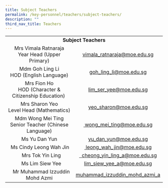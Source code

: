 ```yaml
---
title: Subject Teachers
permalink: /key-personnel/teachers/subject-teachers/
description: ""
third_nav_title: Teachers
---
```

<table>
<tbody>
<tr>
<td style="text-align: center;" colspan="2"><strong>Subject Teachers</strong></td>
</tr>
<tr>
<td style="text-align: center;">Mrs Vimala Ratnaraja<br />Year Head (Upper Primary)</td>
<td style="text-align: center;"><a href="mailto:vimala_ratnaraja@moe.edu.sg" target="">vimala_ratnaraja@moe.edu.sg</a></td>
</tr>
	
<tr>
<td style="text-align: center;">Mdm Goh Ling Li<br />HOD (English Language)</td>
<td style="text-align: center;"><a href="mailto:goh_ling_li@moe.edu.sg" target="">goh_ling_li@moe.edu.sg</a></td>
</tr>
	
	
<tr>
<td style="text-align: center;">Mrs Fion Ho<br />HOD (Character &amp; Citizenship Education)&nbsp;</td>
<td style="text-align: center;"><a href="mailto:lim_ser_yee@moe.edu.sg" target="">lim_ser_yee@moe.edu.sg</a></td>
</tr>
<tr>
<td style="text-align: center;">Mrs Sharon Yeo<br />Level Head (Mathematics)</td>
<td style="text-align: center;"><a href="mailto:yeo_sharon@moe.edu.sg" target="">yeo_sharon@moe.edu.sg</a></td>
</tr>
<tr>
<td style="text-align: center;">Mdm Wong Mei Ting<br>Senior Teacher (Chinese Language)</td>
<td style="text-align: center;"><a href="mailto:wong_mei_ting@moe.edu.sg" target=""> wong_mei_ting@moe.edu.sg</a></td>
</tr>
<tr>
<td style="text-align: center;">Ms Yu Dan Yun</td>
<td style="text-align: center;"><a href="mailto:yu_dan_yun@moe.edu.sg" target="">yu_dan_yun@moe.edu.sg</a></td>
</tr>
<tr>
<td style="text-align: center;"> Ms Cindy Leong Wah Jin</td>
<td style="text-align: center;"><a href="mailto:leong_wah_jin@moe.edu.sg" target=""> leong_wah_jin@moe.edu.sg</a></td>
</tr>
<tr>
<td style="text-align: center;">   Mrs Tok Yin Ling</td>
<td style="text-align: center;"><a href="mailto:leong_wah_jin@moe.edu.sg" target="">  cheong_yin_ling_a@moe.edu.sg</a></td>
</tr>
	
	
<tr>
<td style="text-align: center;">   Ms Lim Siew Yee</td>
<td style="text-align: center;"><a href="mailto:lim_siew_yee_a@moe.edu.sg" target="">lim_siew_yee_a@moe.edu.sg</a></td>
</tr>

<tr>
<td style="text-align: center;">   Mr Muhammad Izzuddin Mohd Azmi</td>
<td style="text-align: center;"><a href="mailto:muhammad_izzuddin_mohd_azmi_a@moe.edu.sg" target="">muhammad_izzuddin_mohd_azmi_a</a></td>
</tr>


</tbody>
</table>